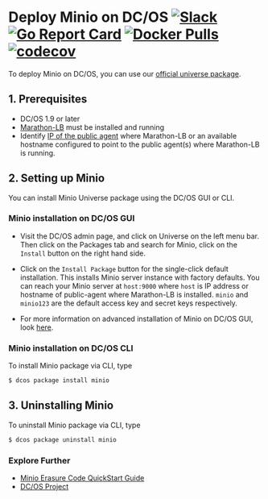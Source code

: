 # Deploy Minio on DC/OS [![Slack](https://slack.minio.io/slack?type=svg)](https://slack.minio.io) [![Go Report Card](https://goreportcard.com/badge/piensa/bert)](https://goreportcard.com/report/piensa/bert) [![Docker Pulls](https://img.shields.io/docker/pulls/piensa/bert.svg?maxAge=604800)](https://hub.docker.com/r/piensa/bert/) [![codecov](https://codecov.io/gh/piensa/bert/branch/master/graph/badge.svg)](https://codecov.io/gh/piensa/bert)

To deploy Minio on DC/OS, you can use our [official universe package](https://github.com/mesosphere/universe/tree/version-3.x/repo/packages/M/minio/6).

## 1. Prerequisites

  - DC/OS 1.9 or later
  - [Marathon-LB](https://dcos.io/docs/1.9/usage/service-discovery/marathon-lb/usage/) must be installed and running
  - Identify [IP of the public agent](https://dcos.io/docs/1.9/administration/locate-public-agent/) where Marathon-LB or an available hostname configured to point to the public agent(s) where Marathon-LB is running.


## 2. Setting up Minio 

You can install Minio Universe package using the DC/OS GUI or CLI. 

### Minio installation on DC/OS GUI 
- Visit the DC/OS admin page, and click on Universe on the left menu bar. Then click on the Packages tab and search for Minio, click on the ```Install``` button on the right hand side.

- Click on the `Install Package` button for the single-click default installation. This installs Minio server instance with factory defaults. You can reach your Minio server at `host:9000` where `host` is IP address or hostname of public-agent where Marathon-LB is installed. `minio` and `minio123` are the default access key and secret keys respectively.

- For more information on advanced installation of Minio on DC/OS GUI, look [here](https://github.com/dcos/examples/blob/master/minio/1.9/README.md#minio-installation-using-gui).

### Minio installation on DC/OS CLI

To install Minio package via CLI, type

```bash
$ dcos package install minio
```

## 3. Uninstalling Minio

To uninstall Minio package via CLI, type

```bash
$ dcos package uninstall minio
```

### Explore Further

- [Minio Erasure Code QuickStart Guide](https://docs.minio.io/docs/minio-erasure-code-quickstart-guide)
- [DC/OS Project](https://docs.mesosphere.com/)

